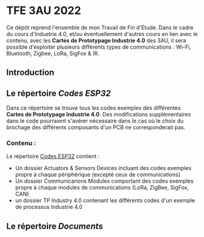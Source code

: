 # TFE 3AU 2022
Ce dépôt reprend l'ensemble de mon Travail de Fin d'Etude. Dans le cadre du cours d'Industrie 4.0, et/ou éventuellement d'autres cours en lien avec le contenu, avec les **Cartes de Prototypage Industrie 4.0** des 3AU, il sera possible d'exploiter plusieurs différents types de communications : Wi-Fi, Bluetooth, Zigbee, LoRa, SigFox & IR.

## Introduction


## Le répertoire *Codes ESP32*
Dans ce répertoire se trouve tous les codes exemples des différentes **Cartes de Prototypage Industrie 4.0**. Des modifications supplémentaires dans le code pourraient s'avérer nécessaire dans le cas où le choix du brochage des différents composants d'un PCB ne corresponderait pas.

### Contenu :
Le répertoire [Codes ESP32](https://github.com/DavideDiVenti/TFE-3AU-2022/tree/master/Codes%20ESP32) contient :
* Un dossier Actuators & Sensors Devices incluant des codes exemples propre à chaque périphérique (excepté ceux de communications)
* Un dossier Communicarions Modules comportant des codes exemples propre à chaque modules de communications (LoRa, ZigBee, SigFox, CAN)
* un dossier TP Industry 4.0 contenant les différents codes d'un exemple de processus Industrie 4.0

## Le répertoire *Documents*



